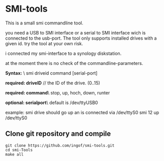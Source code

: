 SMI-tools
=========

This is a small smi commandline tool.

you need a USB to SMI interface or a serial to SMI interface wich is connected to the usb-port.
The tool only supports installed drives with a given id.
try the tool at your own risk.

i connected my smi-interface to a synology diskstation.

at the moment there is no check of the commandline-parameters.

**Syntax:** \\
smi driveid command [serial-port]

**required: driveID** //
the ID of the drive. (0..15)

**required: command**\\
stop, up, hoch, down, runter

**optional: serialport**\\
default is /dev/ttyUSB0

example:
smi drive should go up an is connected via /dev/ttyS0
smi 12 up /dev/ttyS0

Clone git repository and compile
--------------------------------
```
git clone https://github.com/ingof/smi-tools.git
cd smi-Tools
make all
```



